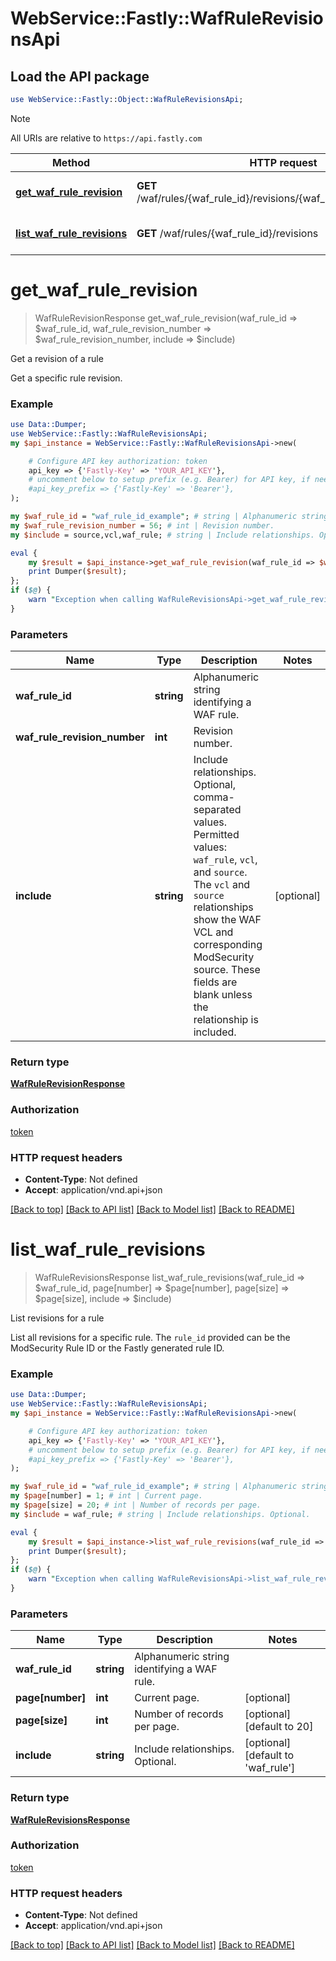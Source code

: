 # WebService::Fastly::WafRuleRevisionsApi

## Load the API package
```perl
use WebService::Fastly::Object::WafRuleRevisionsApi;
```

> [!NOTE]
> All URIs are relative to `https://api.fastly.com`

Method | HTTP request | Description
------ | ------------ | -----------
[**get_waf_rule_revision**](WafRuleRevisionsApi.md#get_waf_rule_revision) | **GET** /waf/rules/{waf_rule_id}/revisions/{waf_rule_revision_number} | Get a revision of a rule
[**list_waf_rule_revisions**](WafRuleRevisionsApi.md#list_waf_rule_revisions) | **GET** /waf/rules/{waf_rule_id}/revisions | List revisions for a rule


# **get_waf_rule_revision**
> WafRuleRevisionResponse get_waf_rule_revision(waf_rule_id => $waf_rule_id, waf_rule_revision_number => $waf_rule_revision_number, include => $include)

Get a revision of a rule

Get a specific rule revision.

### Example
```perl
use Data::Dumper;
use WebService::Fastly::WafRuleRevisionsApi;
my $api_instance = WebService::Fastly::WafRuleRevisionsApi->new(

    # Configure API key authorization: token
    api_key => {'Fastly-Key' => 'YOUR_API_KEY'},
    # uncomment below to setup prefix (e.g. Bearer) for API key, if needed
    #api_key_prefix => {'Fastly-Key' => 'Bearer'},
);

my $waf_rule_id = "waf_rule_id_example"; # string | Alphanumeric string identifying a WAF rule.
my $waf_rule_revision_number = 56; # int | Revision number.
my $include = source,vcl,waf_rule; # string | Include relationships. Optional, comma-separated values. Permitted values: `waf_rule`, `vcl`, and `source`. The `vcl` and `source` relationships show the WAF VCL and corresponding ModSecurity source. These fields are blank unless the relationship is included. 

eval {
    my $result = $api_instance->get_waf_rule_revision(waf_rule_id => $waf_rule_id, waf_rule_revision_number => $waf_rule_revision_number, include => $include);
    print Dumper($result);
};
if ($@) {
    warn "Exception when calling WafRuleRevisionsApi->get_waf_rule_revision: $@\n";
}
```

### Parameters

Name | Type | Description  | Notes
------------- | ------------- | ------------- | -------------
 **waf_rule_id** | **string**| Alphanumeric string identifying a WAF rule. | 
 **waf_rule_revision_number** | **int**| Revision number. | 
 **include** | **string**| Include relationships. Optional, comma-separated values. Permitted values: `waf_rule`, `vcl`, and `source`. The `vcl` and `source` relationships show the WAF VCL and corresponding ModSecurity source. These fields are blank unless the relationship is included.  | [optional] 

### Return type

[**WafRuleRevisionResponse**](WafRuleRevisionResponse.md)

### Authorization

[token](../README.md#token)

### HTTP request headers

 - **Content-Type**: Not defined
 - **Accept**: application/vnd.api+json

[[Back to top]](#) [[Back to API list]](../README.md#documentation-for-api-endpoints) [[Back to Model list]](../README.md#documentation-for-models) [[Back to README]](../README.md)

# **list_waf_rule_revisions**
> WafRuleRevisionsResponse list_waf_rule_revisions(waf_rule_id => $waf_rule_id, page[number] => $page[number], page[size] => $page[size], include => $include)

List revisions for a rule

List all revisions for a specific rule. The `rule_id` provided can be the ModSecurity Rule ID or the Fastly generated rule ID.

### Example
```perl
use Data::Dumper;
use WebService::Fastly::WafRuleRevisionsApi;
my $api_instance = WebService::Fastly::WafRuleRevisionsApi->new(

    # Configure API key authorization: token
    api_key => {'Fastly-Key' => 'YOUR_API_KEY'},
    # uncomment below to setup prefix (e.g. Bearer) for API key, if needed
    #api_key_prefix => {'Fastly-Key' => 'Bearer'},
);

my $waf_rule_id = "waf_rule_id_example"; # string | Alphanumeric string identifying a WAF rule.
my $page[number] = 1; # int | Current page.
my $page[size] = 20; # int | Number of records per page.
my $include = waf_rule; # string | Include relationships. Optional.

eval {
    my $result = $api_instance->list_waf_rule_revisions(waf_rule_id => $waf_rule_id, page[number] => $page[number], page[size] => $page[size], include => $include);
    print Dumper($result);
};
if ($@) {
    warn "Exception when calling WafRuleRevisionsApi->list_waf_rule_revisions: $@\n";
}
```

### Parameters

Name | Type | Description  | Notes
------------- | ------------- | ------------- | -------------
 **waf_rule_id** | **string**| Alphanumeric string identifying a WAF rule. | 
 **page[number]** | **int**| Current page. | [optional] 
 **page[size]** | **int**| Number of records per page. | [optional] [default to 20]
 **include** | **string**| Include relationships. Optional. | [optional] [default to &#39;waf_rule&#39;]

### Return type

[**WafRuleRevisionsResponse**](WafRuleRevisionsResponse.md)

### Authorization

[token](../README.md#token)

### HTTP request headers

 - **Content-Type**: Not defined
 - **Accept**: application/vnd.api+json

[[Back to top]](#) [[Back to API list]](../README.md#documentation-for-api-endpoints) [[Back to Model list]](../README.md#documentation-for-models) [[Back to README]](../README.md)

